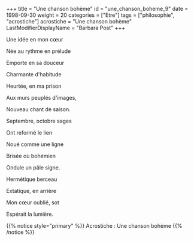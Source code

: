 +++
title = "Une chanson bohème"
id = "une_chanson_boheme_9"
date = 1998-09-30
weight = 20
categories = ["Etre"]
tags = ["philosophie", "acrostiche"]
acrostiche = "Une chanson bohème"
LastModifierDisplayName = "Barbara Post"
+++

Une idée en mon cœur

Née au rythme en prélude

Emporte en sa douceur

Charmante d'habitude

Heurtée, en ma prison

Aux murs peuplés d'images,

Nouveau chant de saison.

Septembre, octobre sages

Ont reformé le lien

Noué comme une ligne

Brisée où bohémien

Ondule un pâle signe.

Hermétique berceau

Extatique, en arrière

Mon cœur oublié, sot

Espérait la lumière.

{{% notice style="primary" %}}
Acrostiche : Une chanson bohème
{{% /notice %}}
